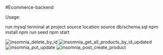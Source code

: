 #Ecommerce-backend


Usage: 

run mysql terminal at project source location source db/schema.sql
npm install
npm run seed
npm start

![insomnia_delete_by_id](https://user-images.githubusercontent.com/111706382/205217670-c1687439-b5a7-4df7-889c-f3b7506da88b.jpg)
![insomnia_get_all_products_by_id_updated](https://user-images.githubusercontent.com/111706382/205217673-9c354f16-31bb-4e1a-8be3-2bd903a01619.jpg)
![insomnia_put_update](https://user-images.githubusercontent.com/111706382/205217678-aa61f939-68eb-41d9-8188-945fccb3ee4c.jpg)
![insomnia_post_create_product](https://user-images.githubusercontent.com/111706382/205217683-4e43ebef-816c-4c57-b504-6e354ab00c6d.jpg)
